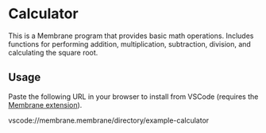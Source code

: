 # Calculator

This is a Membrane program that provides basic math operations. Includes functions for performing addition, multiplication, subtraction, division, and calculating the square root.

## Usage

Paste the following URL in your browser to install from VSCode (requires the [Membrane extension](https://marketplace.visualstudio.com/items?itemName=membrane.membrane)).

vscode://membrane.membrane/directory/example-calculator 
